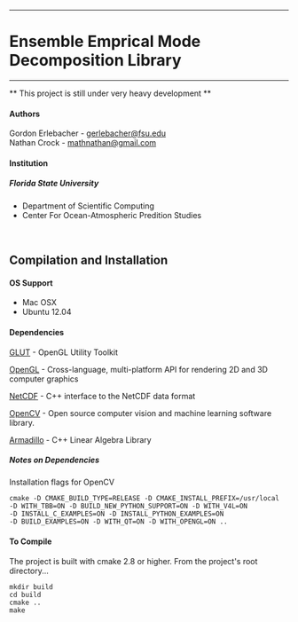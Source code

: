 ------------------------------------------------
# Ensemble Emprical Mode Decomposition Library

------------------------------------------------

** This project is still under very heavy development **

#### Authors

Gordon Erlebacher - gerlebacher@fsu.edu <br />
Nathan Crock - mathnathan@gmail.com

#### Institution
##### Florida State University

* Department of Scientific Computing
* Center For Ocean-Atmospheric Predition Studies

<br />

## Compilation and Installation

#### OS Support
* Mac OSX
* Ubuntu 12.04

#### Dependencies
[GLUT]: http://www.opengl.org/resources/libraries/glut/
[GLUT][] - OpenGL Utility Toolkit

[OpenGL]: http://www.opengl.org/
[OpenGL][] - Cross-language, multi-platform API for rendering 2D and 3D computer graphics

[NetCDF]: http://www.unidata.ucar.edu/downloads/netcdf/netcdf-cxx/index.jsp
[NetCDF][] - C++ interface to the NetCDF data format

[OpenCV]: http://opencv.org/
[OpenCV][] - Open source computer vision and machine learning software library.

[Armadillo]: http://arma.sourceforge.net/ 
[Armadillo][] - C++ Linear Algebra Library

  
##### Notes on Dependencies

Installation flags for OpenCV

    cmake -D CMAKE_BUILD_TYPE=RELEASE -D CMAKE_INSTALL_PREFIX=/usr/local
    -D WITH_TBB=ON -D BUILD_NEW_PYTHON_SUPPORT=ON -D WITH_V4L=ON
    -D INSTALL_C_EXAMPLES=ON -D INSTALL_PYTHON_EXAMPLES=ON
    -D BUILD_EXAMPLES=ON -D WITH_QT=ON -D WITH_OPENGL=ON ..

#### To Compile

The project is built with cmake 2.8 or higher. From the project's root directory...


    mkdir build
    cd build
    cmake ..
    make
